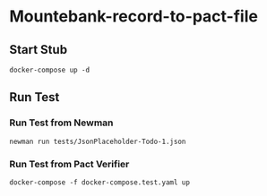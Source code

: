 # Mountebank-record-to-pact-file

## Start Stub

```shell
docker-compose up -d
```

## Run Test

### Run Test from Newman

```shell
newman run tests/JsonPlaceholder-Todo-1.json
```

### Run Test from Pact Verifier

```shell
docker-compose -f docker-compose.test.yaml up
```
